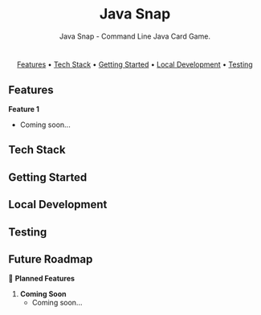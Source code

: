 <div align="center">
  <h1>Java Snap</h1>
  <p>Java Snap - Command Line Java Card Game.</p>
  <p></p>
 
</div>

#

<div align="center">
  <a href="#features">Features</a> •
  <a href="#tech-stack">Tech Stack</a> •
  <a href="#getting-started">Getting Started</a> •
  <a href="#local-development">Local Development</a> •
  <a href="#testing">Testing</a>
</div>



## Features

**Feature 1**
- Coming soon...




## Tech Stack




## Getting Started



## Local Development




## Testing



## Future Roadmap

🚀 **Planned Features**


1. **Coming Soon**
    - Coming soon...



